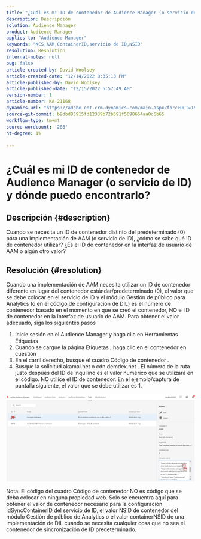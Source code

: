 ```yaml
---
title: "¿Cuál es mi ID de contenedor de Audience Manager (o servicio de ID) y dónde puedo encontrarlo?"
description: Descripción
solution: Audience Manager
product: Audience Manager
applies-to: "Audience Manager"
keywords: "KCS,AAM,ContainerID,servicio de ID,NSID"
resolution: Resolution
internal-notes: null
bug: false
article-created-by: David Woolsey
article-created-date: "12/14/2022 8:35:13 PM"
article-published-by: David Woolsey
article-published-date: "12/15/2022 5:57:49 AM"
version-number: 1
article-number: KA-21168
dynamics-url: "https://adobe-ent.crm.dynamics.com/main.aspx?forceUCI=1&pagetype=entityrecord&etn=knowledgearticle&id=14ebc5cb-ee7b-ed11-81ac-6045bd006a22"
source-git-commit: b9dbd95915fd12339b72b591f5698664aa0c6b65
workflow-type: tm+mt
source-wordcount: '286'
ht-degree: 1%

---
```


# ¿Cuál es mi ID de contenedor de Audience Manager (o servicio de ID) y dónde puedo encontrarlo?

## Descripción {#description}


Cuando se necesita un ID de contenedor distinto del predeterminado (0) para una implementación de AAM (o servicio de ID), ¿cómo se sabe qué ID de contenedor utilizar? ¿Es el ID de contenedor en la interfaz de usuario de AAM o algún otro valor?


## Resolución {#resolution}


Cuando una implementación de AAM necesita utilizar un ID de contenedor diferente en lugar del contenedor estándar/predeterminado (0), el valor que se debe colocar en el servicio de ID y el módulo Gestión de público para Analytics (o en el código de configuración de DIL) es el número de contenedor basado en el momento en que se creó el contenedor, NO el ID de contenedor en la interfaz de usuario de AAM. Para obtener el valor adecuado, siga los siguientes pasos

1. Inicie sesión en el Audience Manager y haga clic en Herramientas Etiquetas
2. Cuando se cargue la página Etiquetas , haga clic en el contenedor en cuestión
3. En el carril derecho, busque el cuadro Código de contenedor .
4. Busque la solicitud akamai.net o cdn.demdex.net . El número de la ruta justo después del ID de inquilino es el valor numérico que se utilizará en el código. NO utilice el ID de contenedor. En el ejemplo/captura de pantalla siguiente, el valor que se debe utilizar es 1.


![](assets/4768ad75-347c-ed11-81ac-6045bd006a22.png)

Nota: El código del cuadro Código de contenedor NO es código que se deba colocar en ninguna propiedad web. Solo se encuentra aquí para obtener el valor de contenedor necesario para la configuración idSyncContainerID del servicio de ID, el valor NSID de contenedor del módulo Gestión de público de Analytics o el valor containerNSID de una implementación de DIL cuando se necesita cualquier cosa que no sea el contenedor de sincronización de ID predeterminado.


